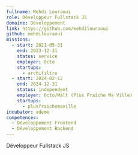 ```yaml
---
fullname: Mehdi Louraoui
role: Développeur Fullstack JS
domaine: Développement
link: https://github.com/mehdilouraoui
github: mehdilouraoui
missions:
  - start: 2021-05-31
    end: 2023-12-31
    status: service
    employer: Octo
    startups:
      - archifiltre
  - start: 2024-02-12
    end: 2024-12-31
    status: independent
    employer: Octo/Malt (Plus Fraîche Ma Ville)
    startups:
      - plusfraichemaville
incubator: ademe
competences:
  - Développement Frontend
  - Développement Backend
---
```

Développeur Fullstack JS